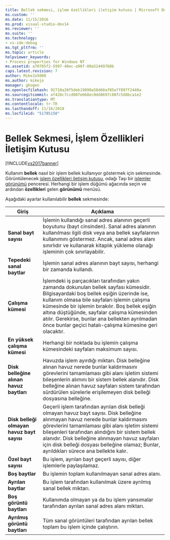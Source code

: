 ```yaml
---
title: Bellek sekmesi, işlem özellikleri iletişim kutusu | Microsoft Docs
ms.custom: ''
ms.date: 11/15/2016
ms.prod: visual-studio-dev14
ms.reviewer: ''
ms.suite: ''
ms.technology:
- vs-ide-debug
ms.tgt_pltfrm: ''
ms.topic: article
helpviewer_keywords:
- Process properties for Windows NT
ms.assetid: a70785f2-5997-40ec-a90f-80a52449768b
caps.latest.revision: 7
author: MikeJo5000
ms.author: mikejo
manager: ghogen
ms.openlocfilehash: 92718a20f5deb19890a58d68af85e7f897f2440a
ms.sourcegitcommit: af428c7ccd007e668ec0dd8697c88fc5d8bca1e2
ms.translationtype: MT
ms.contentlocale: tr-TR
ms.lasthandoff: 11/16/2018
ms.locfileid: "51785150"
---
```

# <a name="memory-tab-process-properties-dialog-box"></a>Bellek Sekmesi, İşlem Özellikleri İletişim Kutusu
[!INCLUDE[vs2017banner](../includes/vs2017banner.md)]

Kullanım **bellek** nasıl bir işlem bellek kullanıyor göstermek için sekmesinde. Görüntülenecek [işlem özellikleri iletişim kutusu](../debugger/process-properties-dialog-box.md), odağı Taşı bir [işlemler görünümü](../debugger/processes-view.md) penceresi. Herhangi bir işlem düğümü ağacında seçin ve ardından **özellikleri** gelen **görünümü** menüsü.  
  
 Aşağıdaki ayarlar kullanılabilir **bellek** sekmesinde:  
  
|Giriş|Açıklama|  
|-----------|-----------------|  
|**Sanal bayt sayısı**|İşlemin kullandığı sanal adres alanının geçerli boyutunu (bayt cinsinden). Sanal adres alanının kullanılması ilgili disk veya ana bellek sayfalarının kullanımını göstermez. Ancak, sanal adres alanı sınırlıdır ve kullanarak kitaplık yükleme olanağı işleminin çok sınırlayabilir.|  
|**Tepedeki sanal baytlar**|İşlemin sanal adres alanının bayt sayısı, herhangi bir zamanda kullandı.|  
|**Çalışma kümesi**|İşlemdeki iş parçacıkları tarafından yakın zamanda dokunulan bellek sayfası kümesidir. Bilgisayardaki boş bellek eşiğin üzerinde ise, kullanım olmasa bile sayfaları işlemin çalışma kümesinde bir işlemin bırakılır. Boş bellek eşiğin altına düştüğünde, sayfalar çalışma kümesinden atılır. Gerekirse, bunlar ana bellekten ayrılmadan önce bunlar geçici hatalı-çalışma kümesine geri olacaktır.|  
|**En yüksek çalışma kümesi**|Herhangi bir noktada bu işlemin çalışma kümesindeki sayfaları maksimum sayısı.|  
|**Disk belleğine alınan havuz baytları**|Havuzda işlem ayırdığı miktarı. Disk belleğine alınan havuz nerede bunlar kaldırmasını görevlerini tamamlaması gibi alanı işletim sistemi bileşenlerin alımını bir sistem bellek alanıdır. Disk belleğine alınan havuz sayfaları sistem tarafından sürdürülen sürelerle erişilemeyen disk belleği dosyasına belleğine.|  
|**Disk belleği olmayan havuz bayt sayısı**|Geçerli işlem tarafından ayrılan disk belleği olmayan havuz bayt sayısı. Disk belleğine alınmayan havuz nerede bunlar kaldırmasını görevlerini tamamlaması gibi alanı işletim sistemi bileşenleri tarafından alındığını bir sistem bellek alanıdır. Disk belleğine alınmayan havuz sayfaları için disk belleği dosyası belleğine olamaz; Bunlar, ayrıldıkları sürece ana bellekte kalır.|  
|**Özel bayt sayısı**|Bu işlem, ayrılan bayt geçerli sayısı, diğer işlemlerle paylaşılamaz.|  
|**Boş baytlar**|Bu işlemin toplam kullanılmayan sanal adres alanı.|  
|**Ayrılan baytlar**|Bu işlem tarafından kullanılmak üzere ayrılmış sanal bellek miktarı.|  
|**Boş görüntü baytları**|Kullanımda olmayan ya da bu işlem yansımalar tarafından ayrılan sanal adres alanı miktarı.|  
|**Ayrılmış görüntü baytları**|Tüm sanal görüntüleri tarafından ayrılan bellek toplam bu işlem içinde çalıştırın.|



